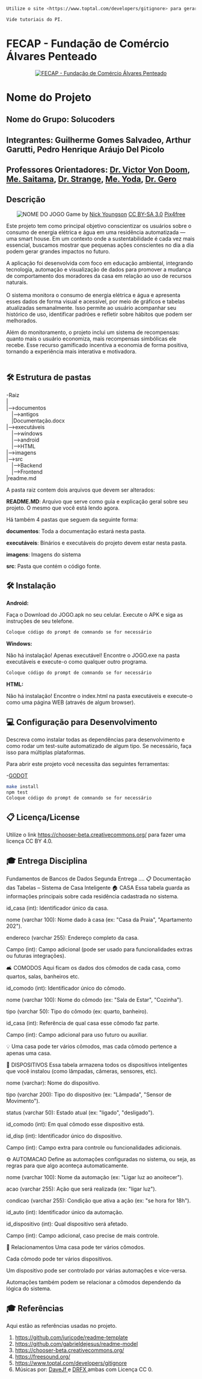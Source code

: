 ```sh
Utilize o site <https://www.toptal.com/developers/gitignore> para gerar seu arquivo gitignore e apague este campo.

Vide tutoriais do PI.
```

# FECAP - Fundação de Comércio Álvares Penteado

<p align="center">
<a href= "https://www.fecap.br/"><img src="https://encrypted-tbn0.gstatic.com/images?q=tbn:ANd9GcRhZPrRa89Kma0ZZogxm0pi-tCn_TLKeHGVxywp-LXAFGR3B1DPouAJYHgKZGV0XTEf4AE&usqp=CAU" alt="FECAP - Fundação de Comércio Álvares Penteado" border="0"></a>
</p>

# Nome do Projeto 

## Nome do Grupo: Solucoders

## Integrantes: Guilherme Gomes Salvadeo, Arthur Garutti, Pedro Henrique Aráujo Del Picolo


## Professores Orientadores: <a href="https://www.linkedin.com/in/victorbarq/">Dr. Victor Von Doom</a>, <a href="https://www.linkedin.com/in/victorbarq/">Me. Saitama</a>, <a href="https://www.linkedin.com/in/victorbarq/">Dr. Strange</a>, <a href="https://www.linkedin.com/in/victorbarq/">Me. Yoda</a>, <a href="https://www.linkedin.com/in/victorbarq/">Dr. Gero</a>

## Descrição

<p align="center">
<img src="https://pix4free.org/assets/library/2021-01-20/originals/game.jpg" alt="NOME DO JOGO" border="0">
  Game by <a href="http://www.nyphotographic.com/">Nick Youngson</a> <a rel="license" href="https://creativecommons.org/licenses/by-sa/3.0/">CC BY-SA 3.0</a> <a href="http://pix4free.org/">Pix4free</a>
</p>


Este projeto tem como principal objetivo conscientizar os usuários sobre o consumo de energia elétrica e água em uma residência automatizada — uma smart house. Em um contexto onde a sustentabilidade é cada vez mais essencial, buscamos mostrar que pequenas ações conscientes no dia a dia podem gerar grandes impactos no futuro.

A aplicação foi desenvolvida com foco em educação ambiental, integrando tecnologia, automação e visualização de dados para promover a mudança de comportamento dos moradores da casa em relação ao uso de recursos naturais.
<br><br>
O sistema monitora o consumo de energia elétrica e água e apresenta esses dados de forma visual e acessível, por meio de gráficos e tabelas atualizadas semanalmente. Isso permite ao usuário acompanhar seu histórico de uso, identificar padrões e refletir sobre hábitos que podem ser melhorados.

Além do monitoramento, o projeto inclui um sistema de recompensas: quanto mais o usuário economiza, mais recompensas simbólicas ele recebe. Esse recurso gamificado incentiva a economia de forma positiva, tornando a experiência mais interativa e motivadora.
<br><br>


## 🛠 Estrutura de pastas

-Raiz<br>
|<br>
|-->documentos<br>
  &emsp;|-->antigos<br>
  &emsp;|Documentação.docx<br>
|-->executáveis<br>
  &emsp;|-->windows<br>
  &emsp;|-->android<br>
  &emsp;|-->HTML<br>
|-->imagens<br>
|-->src<br>
  &emsp;|-->Backend<br>
  &emsp;|-->Frontend<br>
|readme.md<br>

A pasta raiz contem dois arquivos que devem ser alterados:

<b>README.MD</b>: Arquivo que serve como guia e explicação geral sobre seu projeto. O mesmo que você está lendo agora.

Há também 4 pastas que seguem da seguinte forma:

<b>documentos</b>: Toda a documentação estará nesta pasta.

<b>executáveis</b>: Binários e executáveis do projeto devem estar nesta pasta.

<b>imagens</b>: Imagens do sistema

<b>src</b>: Pasta que contém o código fonte.

## 🛠 Instalação

<b>Android:</b>

Faça o Download do JOGO.apk no seu celular.
Execute o APK e siga as instruções de seu telefone.

```sh
Coloque código do prompt de comnando se for necessário
```

<b>Windows:</b>

Não há instalação! Apenas executável!
Encontre o JOGO.exe na pasta executáveis e execute-o como qualquer outro programa.

```sh
Coloque código do prompt de comnando se for necessário
```

<b>HTML:</b>

Não há instalação!
Encontre o index.html na pasta executáveis e execute-o como uma página WEB (através de algum browser).

## 💻 Configuração para Desenvolvimento

Descreva como instalar todas as dependências para desenvolvimento e como rodar um test-suite automatizado de algum tipo. Se necessário, faça isso para múltiplas plataformas.

Para abrir este projeto você necessita das seguintes ferramentas:

-<a href="https://godotengine.org/download">GODOT</a>

```sh
make install
npm test
Coloque código do prompt de comnando se for necessário
```

## 📋 Licença/License
Utilize o link <https://chooser-beta.creativecommons.org/> para fazer uma licença CC BY 4.0.


## 🎓 Entrega Disciplina 
Fundamentos de Bancos de Dados
Segunda Entrega
....
📋 Documentação das Tabelas – Sistema de Casa Inteligente
🏠 CASA
Essa tabela guarda as informações principais sobre cada residência cadastrada no sistema.

id_casa (int): Identificador único da casa.

nome (varchar 100): Nome dado à casa (ex: "Casa da Praia", "Apartamento 202").

endereco (varchar 255): Endereço completo da casa.

Campo (int): Campo adicional (pode ser usado para funcionalidades extras ou futuras integrações).

🛋️ COMODOS
Aqui ficam os dados dos cômodos de cada casa, como quartos, salas, banheiros etc.

id_comodo (int): Identificador único do cômodo.

nome (varchar 100): Nome do cômodo (ex: "Sala de Estar", "Cozinha").

tipo (varchar 50): Tipo do cômodo (ex: quarto, banheiro).

id_casa (int): Referência de qual casa esse cômodo faz parte.

Campo (int): Campo adicional para uso futuro ou auxiliar.

💡 Uma casa pode ter vários cômodos, mas cada cômodo pertence a apenas uma casa.

📱 DISPOSITIVOS
Essa tabela armazena todos os dispositivos inteligentes que você instalou (como lâmpadas, câmeras, sensores, etc).

nome (varchar): Nome do dispositivo.

tipo (varchar 200): Tipo do dispositivo (ex: "Lâmpada", "Sensor de Movimento").

status (varchar 50): Estado atual (ex: "ligado", "desligado").

id_comodo (int): Em qual cômodo esse dispositivo está.

id_disp (int): Identificador único do dispositivo.

Campo (int): Campo extra para controle ou funcionalidades adicionais.

⚙️ AUTOMACAO
Define as automações configuradas no sistema, ou seja, as regras para que algo aconteça automaticamente.

nome (varchar 100): Nome da automação (ex: "Ligar luz ao anoitecer").

acao (varchar 255): Ação que será realizada (ex: "ligar luz").

condicao (varchar 255): Condição que ativa a ação (ex: "se hora for 18h").

id_auto (int): Identificador único da automação.

id_dispositivo (int): Qual dispositivo será afetado.

Campo (int): Campo adicional, caso precise de mais controle.

🔗 Relacionamentos
Uma casa pode ter vários cômodos.

Cada cômodo pode ter vários dispositivos.

Um dispositivo pode ser controlado por várias automações e vice-versa.

Automações também podem se relacionar a cômodos dependendo da lógica do sistema.




## 🎓 Referências

Aqui estão as referências usadas no projeto.

1. <https://github.com/iuricode/readme-template>
2. <https://github.com/gabrieldejesus/readme-model>
3. <https://chooser-beta.creativecommons.org/>
4. <https://freesound.org/>
5. <https://www.toptal.com/developers/gitignore>
6. Músicas por: <a href="https://freesound.org/people/DaveJf/sounds/616544/"> DaveJf </a> e <a href="https://freesound.org/people/DRFX/sounds/338986/"> DRFX </a> ambas com Licença CC 0.
